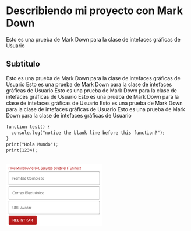 # Describiendo mi proyecto con Mark Down

Esto es una prueba de Mark Down para la clase de intefaces gráficas de Usuario

## Subtitulo
Esto es una prueba de Mark Down para la clase de intefaces gráficas de Usuario
Esto es una prueba de Mark Down para la clase de intefaces gráficas de Usuario
Esto es una prueba de Mark Down para la clase de intefaces gráficas de Usuario
Esto es una prueba de Mark Down para la clase de intefaces gráficas de Usuario
Esto es una prueba de Mark Down para la clase de intefaces gráficas de Usuario
Esto es una prueba de Mark Down para la clase de intefaces gráficas de Usuario

```
function test() {
  console.log("notice the blank line before this function?");
}
print("Hola Mundo");
print(1234);


```

![](https://github.com/caamaledgar/documentationProjects/blob/main/RecyclerView/capturaRegistros.png)

